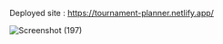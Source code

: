 Deployed site : https://tournament-planner.netlify.app/



![Screenshot (197)](https://github.com/JawaharJR/IndiGG_FrontEnd/assets/107339319/29ab61ca-2d0c-426c-93ab-690b34de3976)

